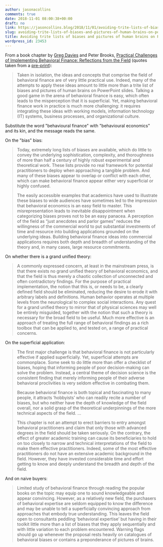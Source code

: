 ```yaml
---
author: jasonacollins
comments: true
date: 2018-11-01 08:00:38+00:00
draft: no
link: https://jasoncollins.blog/2018/11/01/avoiding-trite-lists-of-biases-and-pictures-of-human-brains-on-powerpoint-slides/
slug: avoiding-trite-lists-of-biases-and-pictures-of-human-brains-on-powerpoint-slides
title: Avoiding trite lists of biases and pictures of human brains on PowerPoint slides
wordpress_id: 23453
---
```


From a book chapter by [Greg Davies](https://twitter.com/GregBDavies) and Peter Brooks, [Practical Challenges of Implementing Behavioral Finance: Reflections from the Field](http://doi.org/10.1093/acprof:oso/9780190269999.003.0029) (quotes taken from a [pre-print](https://www.researchgate.net/profile/Greg_Davies/publication/323986878_Practical_Challenges_of_Implementing_Behavioral_Finance_Reflections_from_the_Field/links/5afb4f59a6fdccacab1919d7/Practical-Challenges-of-Implementing-Behavioral-Finance-Reflections-from-the-Field.pdf?_sg%5B0%5D=XkkTmbI3rSRct2FU7IRHwrIN_tCa5EiXNebpud0P_02CVT_HYcM30fk2_556VOEWnWpQ8xa3v0rxqH7_Qa7dqQ.H_2MyRr3Le0f7nbQHEEr5_Q4j4go3RtC8uMkh2gS06em_N6hnat_43QYNq22gwyctaLO-C2vemffKlav1pPeMA&_sg%5B1%5D=nJyC1ejdk0MiojbqqwDhV9ZsKq12dsuCP-Cb-QxsgMYzzDh145nraiqgiT_Ffu22NIYFsxiPtQI5gLvEia-gpcIR761-z1FxK-xVGRtsPJiJ.H_2MyRr3Le0f7nbQHEEr5_Q4j4go3RtC8uMkh2gS06em_N6hnat_43QYNq22gwyctaLO-C2vemffKlav1pPeMA&_iepl=)):


<blockquote>Taken in isolation, the ideas and concepts that comprise the field of behavioral finance are of very little practical use. Indeed, many of the attempts to apply these ideas amount to little more than a trite list of biases and pictures of human brains on PowerPoint slides. Talking a good game in the arena of behavioral finance is easy, which often leads to the misperception that it is superficial. Yet, making behavioral finance work in practice is much more challenging: it requires integrating these ideas with working models, information technology (IT) systems, business processes, and organizational culture.</blockquote>


Substitute the word "behavioural finance" with "behavioural economics" and its kin, and the message reads the same.

On the "bias" bias:


<blockquote>Today, extremely long lists of biases are available, which do little to convey the underlying sophistication, complexity, and thoroughness of more than half a century of highly robust experimental and theoretical work. These lists provide no real framework for potential practitioners to deploy when approaching a tangible problem. And many of these biases appear to overlap or conflict with each other, which can make behavioral finance appear either very superficial or highly confused.

The easily accessible examples that academics have used to illustrate these biases to wide audiences have sometimes led to the impression that behavioral economics is an easy field to master. This misrepresentation leads to inevitable disappointment when categorizing biases proves not to be an easy panacea. A perception of the field as “just anecdotes and parlor games” reduces the willingness of the commercial world to put substantial investments of time and resource into building applications grounded on the underlying ideas. Building behavioral finance ideas into commercial applications requires both depth and breadth of understanding of the theory and, in many cases, large resource commitments.</blockquote>


On whether there is a grand unified theory:


<blockquote>A commonly expressed concern, at least in the mainstream press, is that there exists no grand unified theory of behavioral economics, and that the field is thus merely a chaotic collection of unconnected and often contradictory findings. For the purpose of practical implementation, the notion that this is, or needs to be, a clearly defined field should be eliminated, reducing the desire to erode it with arbitrary labels and definitions. Human behavior operates at multiple levels from the neurological to complex social interactions. Any quest for a grand unified theory to mirror that of physical sciences may well be entirely misguided, together with the notion that such a theory is necessary for the broad field to be useful. Much more effective is an approach of treating the full range of behavioral findings as a rich toolbox that can be applied to, and tested on, a range of practical concerns.</blockquote>


On the superficial application:


<blockquote>The first major challenge is that behavioral finance is not particularly effective if applied superficially. Yet, superficial attempts are commonplace. Some seek to do little more than offer a checklist of biases, hoping that informing people of poor decision-making can solve the problem. Instead, a central theme of decision science is the consistent finding that merely informing people of their adverse behavioral proclivities is very seldom effective in combating them.

Because behavioral finance is both topical and fascinating to many people, it attracts ‘hobbyists’ who can readily recite a number of biases, but who neither have the depth of knowledge of the field overall, nor a solid grasp of the theoretical underpinnings of the more technical aspects of the field. ...

This chapter is not an attempt to erect barriers to entry amongst behavioral practitioners and claim that only those with advanced degrees in the field should be taken seriously. On the contrary, the effect of greater academic training can cause its beneficiaries to hold on too closely to narrow and technical interpretations of the field to make them effective practitioners. Indeed, some of the most effective practitioners do not have an extensive academic background in the field. However, they have invested considerable time and effort getting to know and deeply understand the breadth and depth of the field.</blockquote>


And on naive buyers:


<blockquote>Limited study of behavioral finance through reading the popular books on the topic may equip one to sound knowledgeable and appear convincing. However, as a relatively new field, the purchasers of behavioral expertise are seldom equipped to know the difference and may be unable to tell a superficially convincing approach from approaches that embody true understanding. This leaves the field open to consultants peddling ‘behavioral expertise’ but having in their toolkit little more than a list of biases that they apply sequentially and with little variation to each problem encountered. Warning flags should go up whenever the proposal rests heavily on catalogues of behavioral biases or contains a preponderance of pictures of brains.</blockquote>
